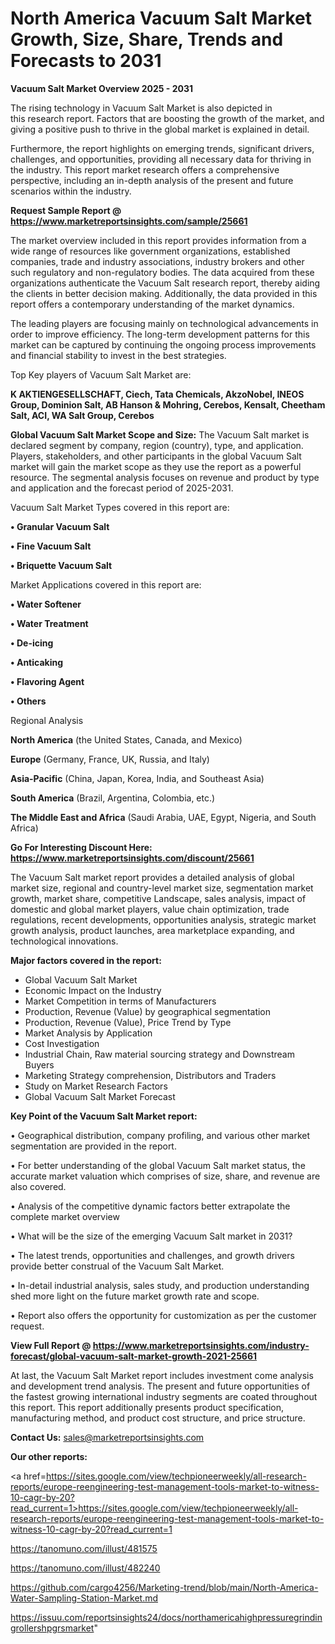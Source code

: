# North America Vacuum Salt Market Growth, Size, Share, Trends and Forecasts to 2031

<Strong> Vacuum Salt Market Overview 2025 - 2031</strong>

The rising technology in Vacuum Salt Market is also depicted in this research report. Factors that are boosting the growth of the market, and giving a positive push to thrive in the global market is explained in detail.

Furthermore, the report highlights on emerging trends, significant drivers, challenges, and opportunities, providing all necessary data for thriving in the industry. This report market research offers a comprehensive perspective, including an in-depth analysis of the present and future scenarios within the industry.

<strong>Request Sample Report @ <a href=https://www.marketreportsinsights.com/sample/25661>https://www.marketreportsinsights.com/sample/25661</a></strong>

The market overview included in this report provides information from a wide range of resources like government organizations, established companies, trade and industry associations, industry brokers and other such regulatory and non-regulatory bodies. The data acquired from these organizations authenticate the Vacuum Salt research report, thereby aiding the clients in better decision making. Additionally, the data provided in this report offers a contemporary understanding of the market dynamics.

The leading players are focusing mainly on technological advancements in order to improve efficiency. The long-term development patterns for this market can be captured by continuing the ongoing process improvements and financial stability to invest in the best strategies.

Top Key players of Vacuum Salt Market are:

<strong>K AKTIENGESELLSCHAFT, Ciech, Tata Chemicals, AkzoNobel, INEOS Group, Dominion Salt, AB Hanson & Mohring, Cerebos, Kensalt, Cheetham Salt, ACI, WA Salt Group, Cerebos</strong>

<strong><b>Global Vacuum Salt Market Scope and Size:</b></strong>
The Vacuum Salt market is declared segment by company, region (country), type, and application. Players, stakeholders, and other participants in the global Vacuum Salt market will gain the market scope as they use the report as a powerful resource. The segmental analysis focuses on revenue and product by type and application and the forecast period of 2025-2031.

Vacuum Salt Market Types covered in this report are:

<strong>• Granular Vacuum Salt

• Fine Vacuum Salt

• Briquette Vacuum Salt</strong>

Market Applications covered in this report are:

<strong>• Water Softener

• Water Treatment

• De-icing

• Anticaking

• Flavoring Agent

• Others</strong> 

Regional Analysis

<strong>North America</strong> (the United States, Canada, and Mexico)

<strong>Europe</strong> (Germany, France, UK, Russia, and Italy)

<strong>Asia-Pacific</strong> (China, Japan, Korea, India, and Southeast Asia)

<strong>South America</strong> (Brazil, Argentina, Colombia, etc.)

<strong>The Middle East and Africa</strong> (Saudi Arabia, UAE, Egypt, Nigeria, and South Africa)

<strong>Go For Interesting Discount Here: <a href=https://www.marketreportsinsights.com/discount/25661>https://www.marketreportsinsights.com/discount/25661</a></strong>

The Vacuum Salt market report provides a detailed analysis of global market size, regional and country-level market size, segmentation market growth, market share, competitive Landscape, sales analysis, impact of domestic and global market players, value chain optimization, trade regulations, recent developments, opportunities analysis, strategic market growth analysis, product launches, area marketplace expanding, and technological innovations.

<strong><b>Major factors covered in the report:</b></strong>
<ul>
  <li>Global Vacuum Salt Market </li>
  <li>Economic Impact on the Industry</li>
  <li>Market Competition in terms of Manufacturers</li>
  <li>Production, Revenue (Value) by geographical segmentation</li>
  <li>Production, Revenue (Value), Price Trend by Type</li>
  <li>Market Analysis by Application</li>
  <li>Cost Investigation</li>
  <li>Industrial Chain, Raw material sourcing strategy and Downstream Buyers</li>
  <li>Marketing Strategy comprehension, Distributors and Traders</li>
  <li>Study on Market Research Factors</li>
  <li>Global Vacuum Salt Market Forecast</li>
</ul>

<strong><b>Key Point of the Vacuum Salt Market report:</b></strong>

• Geographical distribution, company profiling, and various other market segmentation are provided in the report.

• For better understanding of the global Vacuum Salt market status, the accurate market valuation which comprises of size, share, and revenue are also covered.

• Analysis of the competitive dynamic factors better extrapolate the complete market overview

• What will be the size of the emerging Vacuum Salt market in 2031?

• The latest trends, opportunities and challenges, and growth drivers provide better construal of the Vacuum Salt Market.

• In-detail industrial analysis, sales study, and production understanding shed more light on the future market growth rate and scope.

• Report also offers the opportunity for customization as per the customer request.

<strong><b>View Full Report @ <a href=https://www.marketreportsinsights.com/industry-forecast/global-vacuum-salt-market-growth-2021-25661>https://www.marketreportsinsights.com/industry-forecast/global-vacuum-salt-market-growth-2021-25661</a></b></strong>


At last, the Vacuum Salt Market report includes investment come analysis and development trend analysis. The present and future opportunities of the fastest growing international industry segments are coated throughout this report. This report additionally presents product specification, manufacturing method, and product cost structure, and price structure.

<strong>Contact Us:</strong>
sales@marketreportsinsights.com

<strong>Our other reports:</strong>

<a href=https://sites.google.com/view/techpioneerweekly/all-research-reports/europe-reengineering-test-management-tools-market-to-witness-10-cagr-by-20?read_current=1>https://sites.google.com/view/techpioneerweekly/all-research-reports/europe-reengineering-test-management-tools-market-to-witness-10-cagr-by-20?read_current=1</a>

<a href=https://tanomuno.com/illust/481575>https://tanomuno.com/illust/481575</a>

<a href=https://tanomuno.com/illust/482240>https://tanomuno.com/illust/482240</a>

<a href=https://github.com/cargo4256/Marketing-trend/blob/main/North-America-Water-Sampling-Station-Market.md>https://github.com/cargo4256/Marketing-trend/blob/main/North-America-Water-Sampling-Station-Market.md</a>

<a href=https://issuu.com/reportsinsights24/docs/northamericahighpressuregrindingrollershpgrsmarket>https://issuu.com/reportsinsights24/docs/northamericahighpressuregrindingrollershpgrsmarket</a>"
